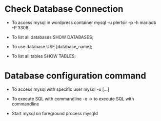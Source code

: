 # Check Database Connection

- To access mysql in wordpress container
mysql -u plertsir -p -h mariadb -P 3306

- To list all databases
SHOW DATABASES;

- To use database
USE [database_name];

- To list all tables
SHOW TABLES;

# Database configuration command
- To access mysql with specific user
mysql -u [...]

- To execute SQL with commandline
-e -> to execute SQL with commandline



- Start mysql on foreground process
mysqld
